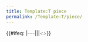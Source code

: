 ```yaml
---
title: Template:T piece
permalink: /Template:T/piece/
---
```


{{#ifeq: \|---\|\|\|<span style="color:gray;">*\<\>*</span>}}<noinclude>
</noinclude>